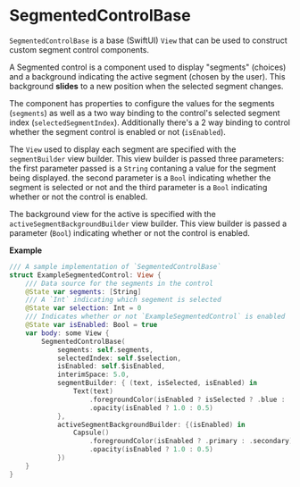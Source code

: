 # SegmentedControlBase

 `SegmentedControlBase` is a base (SwiftUI) `View` that can be used to construct custom segment control components.
  
 A Segmented control is a component used to display "segments" (choices) and a background indicating the active segment (chosen by the user). This background **slides** to a new position when the selected segment changes.
  
 The component has properties to configure the values for the segments (`segments`) as well as a two way binding to the control's selected segment index (`selectedSegmentIndex`). Additionally there's a 2 way binding to control whether the segment control is enabled or not (`isEnabled`).
  
 The `View` used to display each segment are specified with the `segmentBuilder` view builder. This view builder is passed three parameters: the first parameter passed is a `String` contaning a value for the segment being displayed.  the second parameter is a `Bool` indicating whether the segment is selected or not and the third parameter is a `Bool` indicating whether or not the control is enabled.
  
 The background view for the active is specified with the `activeSegmentBackgroundBuilder` view builder. This view builder is passed a parameter (`Bool`)  indicating whether or not the control is enabled.

 **Example**
 ```swift
 /// A sample implementation of `SegmentedControlBase`
 struct ExampleSegmentedControl: View {
     /// Data source for the segments in the control
     @State var segments: [String]
     /// A `Int` indicating which segement is selected
     @State var selection: Int = 0
     /// Indicates whether or not `ExampleSegmentedControl` is enabled
     @State var isEnabled: Bool = true
     var body: some View {
         SegmentedControlBase(
             segments: self.segments,
             selectedIndex: self.$selection,
             isEnabled: self.$isEnabled,
             interimSpace: 5.0,
             segmentBuilder: { (text, isSelected, isEnabled) in
                 Text(text)
                     .foregroundColor(isEnabled ? isSelected ? .blue : .gray : .gray)
                     .opacity(isEnabled ? 1.0 : 0.5)
             },
             activeSegmentBackgroundBuilder: {(isEnabled) in
                 Capsule()
                     .foregroundColor(isEnabled ? .primary : .secondary)
                     .opacity(isEnabled ? 1.0 : 0.5)
             })
     }
 }
 ```
